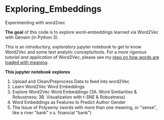 # Exploring_Embeddings
Experimenting with word2vec


**The goal** of this code is to explore word-embeddings learned via Word2Vec with Gensim (in Python 3). 

This is an *introductory, exploratory* jupyter notebook to get to know Word2Vec and some text analytic concepts/tools. For a *more rigorous tutorial and application* of Word2Vec, please see my [repo on how words are loaded with meaning](https://github.com/arsena-k/Word2Vec-bias-extraction).

**This jupyter notebook explores**
1. Upload and Clean/Preprocess Data to feed into word2Vec
2. Learn Word2Vec Word Embeddings
3. Explore Word2Vec Word Embeddings 
    (3A. Word Similarities & Robustness;
    3B. Visualization with t-SNE & Robustness)
4. Word Embeddings as Features to Predict Author Gender
5. The Issue of Polysemy (words with more than one meaning, or "sense", like a river "bank" v.s. financial "bank")



